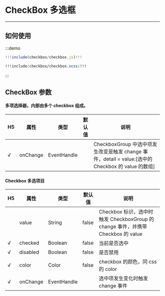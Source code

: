 # CheckBox 多选框

---

## 如何使用

:::demo

```jsx
!!!include(checkbox/checkbox.js)!!!
```
```scss
!!!include(checkbox/checkbox.scss)!!!
```
:::

## CheckBox 参数

#### 多项选择器，内部由多个 checkbox 组成。

|  H5   | 属性     | 类型        | 默认值 | 说明                                                                                                 |
| --- | -------- | ----------- | ------ | ---------------------------------------------------------------------------------------------------- |
| √   | onChange | EventHandle |        | CheckboxGroup 中选中项发生改变是触发 change 事件，detail = value:[选中的 Checkbox 的 value 的数组] |

#### Checkbox 多选项目

|  H5   | 属性     | 类型        | 默认值 | 说明                                                                                   |
| --- | -------- | ----------- | ------ | -------------------------------------------------------------------------------------- |
|     | value    | String      | false  | Checkbox 标识，选中时触发 CheckboxGroup 的 change 事件，并携带 Checkbox 的 value |
| √   | checked  | Boolean     | false  | 当前是否选中                                                                           |
| √   | disabled | Boolean     | false  | 是否禁用                                                                               |
| √   | color    | Color       | false  | checkbox 的颜色，同 css 的 color                                                       |
| √   | onChange | EventHandle |        | 选中项发生变化时触发 change 事件                                                       |
